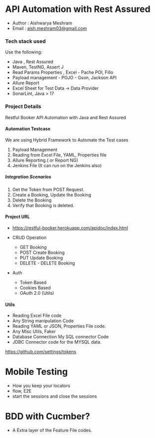# API Automation with Rest Assured 
- Author : Aishwarya Meshram
- Email : aish.meshram03@gmail.com

### Tech stack used

Use the following:
- Java , Rest Assured
- Maven, TestNG,  Assert J
- Read Params Properties , Excel - Pache POI, Fillo
- Payload management - POJO - Gson, Jackson API
- Allure Report
- Excel Sheet for Test Data → Data Provider
- SonarLint, Java > 17


### Project Details
Restful Booker API Automation with Java and Rest Assured

#### Automation Testcase
We are using Hybrid Framework to Automate the Test cases
1. Payload Management
2. Reading from Excel File, YAML, Properties file
3. Allure Reporting.( or Report NG)
4. Jenkins File (It can run on the Jenkins also)


##### Integration Scenarios

1. Get the Token from POST Request.
2. Create a Booking, Update the Booking
3. Delete the Booking
2. Verify that Booking is deleted.

#### Project URL 
- https://restful-booker.herokuapp.com/apidoc/index.html
- CRUD Operation
  - GET Booking
  - POST Create Booking
  - PUT Update Booking
  - DELETE - DELETE Booking

- Auth
  - Token Based
  - Cookies Based
  - OAuth 2.0 (Utils)

#### Utils
- Reading Excel File code
- Any String manipulation Code
- Reading YAML or JSON, Properties File code.
- Any Misc Utils, Faker
- Database Connection My SQL connector Code
- JDBC Connector code for the MYSQL data.


https://github.com/settings/tokens



# Mobile Testing
- How you keep your locators
- flow, E2E 
- start the sessions and close the sessions

# BDD with Cucmber?
- A Extra layer of the Feature File codes.
